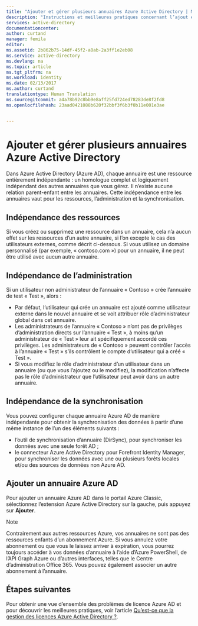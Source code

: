 ```yaml
---
title: "Ajouter et gérer plusieurs annuaires Azure Active Directory | Microsoft Docs"
description: "Instructions et meilleures pratiques concernant l’ajout et la gestion de vos annuaires Azure Active Directory, les annuaires étant considérés comme une ressource entièrement indépendante"
services: active-directory
documentationcenter: 
author: curtand
manager: femila
editor: 
ms.assetid: 2b862b75-14df-45f2-a8ab-2a3ff1e2eb08
ms.service: active-directory
ms.devlang: na
ms.topic: article
ms.tgt_pltfrm: na
ms.workload: identity
ms.date: 02/13/2017
ms.author: curtand
translationtype: Human Translation
ms.sourcegitcommit: a4a78b92c8bb9e8aff25fd724ed78283de8f2fd8
ms.openlocfilehash: 23aad0421088b620f32bbf3f6b3f0b11e001e3ae


---
```

# <a name="add-and-manage-multiple-azure-active-directory-directories"></a>Ajouter et gérer plusieurs annuaires Azure Active Directory
Dans Azure Active Directory (Azure AD), chaque annuaire est une ressource entièrement indépendante : un homologue complet et logiquement indépendant des autres annuaires que vous gérez. Il n’existe aucune relation parent-enfant entre les annuaires. Cette indépendance entre les annuaires vaut pour les ressources, l’administration et la synchronisation.

## <a name="resource-independence"></a>Indépendance des ressources
Si vous créez ou supprimez une ressource dans un annuaire, cela n’a aucun effet sur les ressources d’un autre annuaire, si l’on excepte le cas des utilisateurs externes, comme décrit ci-dessous. Si vous utilisez un domaine personnalisé (par exemple, « contoso.com ») pour un annuaire, il ne peut être utilisé avec aucun autre annuaire.

## <a name="administrative-independence"></a>Indépendance de l’administration
Si un utilisateur non administrateur de l’annuaire « Contoso » crée l’annuaire de test « Test », alors : 

* Par défaut, l’utilisateur qui crée un annuaire est ajouté comme utilisateur externe dans le nouvel annuaire et se voit attribuer rôle d’administrateur global dans cet annuaire.
* Les administrateurs de l’annuaire « Contoso » n’ont pas de privilèges d’administration directs sur l’annuaire « Test », à moins qu’un administrateur de « Test » leur ait spécifiquement accordé ces privilèges. Les administrateurs de « Contoso » peuvent contrôler l’accès à l’annuaire « Test » s’ils contrôlent le compte d’utilisateur qui a créé « Test ».
* Si vous modifiez le rôle d’administrateur d’un utilisateur dans un annuaire (ou que vous l’ajoutez ou le modifiez), la modification n’affecte pas le rôle d’administrateur que l’utilisateur peut avoir dans un autre annuaire.

## <a name="synchronization-independence"></a>Indépendance de la synchronisation
Vous pouvez configurer chaque annuaire Azure AD de manière indépendante pour obtenir la synchronisation des données à partir d’une même instance de l’un des éléments suivants :

* l’outil de synchronisation d’annuaire (DirSync), pour synchroniser les données avec une seule forêt AD ;
* le connecteur Azure Active Directory pour Forefront Identity Manager, pour synchroniser les données avec une ou plusieurs forêts locales et/ou des sources de données non Azure AD.

## <a name="add-an-azure-ad-directory"></a>Ajouter un annuaire Azure AD
Pour ajouter un annuaire Azure AD dans le portail Azure Classic, sélectionnez l’extension Azure Active Directory sur la gauche, puis appuyez sur **Ajouter**.

> [!NOTE]
> Contrairement aux autres ressources Azure, vos annuaires ne sont pas des ressources enfants d’un abonnement Azure. Si vous annulez votre abonnement ou que vous le laissez arriver à expiration, vous pourrez toujours accéder à vos données d’annuaire à l’aide d’Azure PowerShell, de l’API Graph Azure ou d’autres interfaces, telles que le Centre d’administration Office 365. Vous pouvez également associer un autre abonnement à l’annuaire.
>
>

## <a name="next-steps"></a>Étapes suivantes
Pour obtenir une vue d’ensemble des problèmes de licence Azure AD et pour découvrir les meilleures pratiques, voir l’article [Qu’est-ce que la gestion des licences Azure Active Directory ?](active-directory-licensing-what-is.md).



<!--HONumber=Feb17_HO2-->


